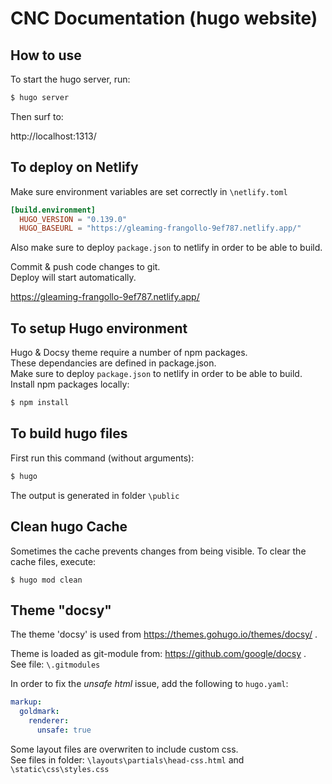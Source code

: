 # CNC Documentation (hugo website)

## How to use

To start the hugo server, run:

```sh
$ hugo server
```

Then surf to:

http://localhost:1313/

## To deploy on Netlify

Make sure environment variables are set correctly in `\netlify.toml`

```toml
[build.environment]
  HUGO_VERSION = "0.139.0"
  HUGO_BASEURL = "https://gleaming-frangollo-9ef787.netlify.app/"
```

Also make sure to deploy `package.json` to netlify in order to be able to build.

Commit & push code changes to git.</br>
Deploy will start automatically.

https://gleaming-frangollo-9ef787.netlify.app/

## To setup Hugo environment

Hugo & Docsy theme require a number of npm packages.</br>
These dependancies are defined in package.json.</br>
Make sure to deploy `package.json` to netlify in order to be able to build.</br>
Install npm packages locally:

```sh
$ npm install
```

## To build hugo files

First run this command (without arguments):

```sh
$ hugo
```

The output is generated in folder `\public`

## Clean hugo Cache

Sometimes the cache prevents changes from being visible.
To clear the cache files, execute:

```
$ hugo mod clean
```

## Theme "docsy"

The theme 'docsy' is used from https://themes.gohugo.io/themes/docsy/ .

Theme is loaded as git-module from: https://github.com/google/docsy .</br>
See file: `\.gitmodules`

In order to fix the _unsafe html_ issue, add the following to `hugo.yaml`:

```yaml
markup:
  goldmark:
    renderer:
      unsafe: true
```

Some layout files are overwriten to include custom css.</br>
See files in folder: `\layouts\partials\head-css.html` and `\static\css\styles.css`
